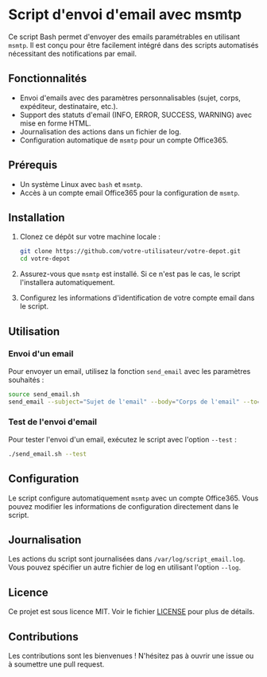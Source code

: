 # Script d'envoi d'email avec msmtp

Ce script Bash permet d'envoyer des emails paramétrables en utilisant `msmtp`. Il est conçu pour être facilement intégré dans des scripts automatisés nécessitant des notifications par email.

## Fonctionnalités

- Envoi d'emails avec des paramètres personnalisables (sujet, corps, expéditeur, destinataire, etc.).
- Support des statuts d'email (INFO, ERROR, SUCCESS, WARNING) avec mise en forme HTML.
- Journalisation des actions dans un fichier de log.
- Configuration automatique de `msmtp` pour un compte Office365.

## Prérequis

- Un système Linux avec `bash` et `msmtp`.
- Accès à un compte email Office365 pour la configuration de `msmtp`.

## Installation

1. Clonez ce dépôt sur votre machine locale :

    ```bash
    git clone https://github.com/votre-utilisateur/votre-depot.git
    cd votre-depot
    ```

2. Assurez-vous que `msmtp` est installé. Si ce n'est pas le cas, le script l'installera automatiquement.

3. Configurez les informations d'identification de votre compte email dans le script.

## Utilisation

### Envoi d'un email

Pour envoyer un email, utilisez la fonction `send_email` avec les paramètres souhaités :

```bash
source send_email.sh
send_email --subject="Sujet de l'email" --body="Corps de l'email" --to="destinataire@example.com"
```

### Test de l'envoi d'email

Pour tester l'envoi d'un email, exécutez le script avec l'option `--test` :

```bash
./send_email.sh --test
```

## Configuration

Le script configure automatiquement `msmtp` avec un compte Office365. Vous pouvez modifier les informations de configuration directement dans le script.

## Journalisation

Les actions du script sont journalisées dans `/var/log/script_email.log`. Vous pouvez spécifier un autre fichier de log en utilisant l'option `--log`.

## Licence

Ce projet est sous licence MIT. Voir le fichier [LICENSE](licence.txt) pour plus de détails.

## Contributions

Les contributions sont les bienvenues ! N'hésitez pas à ouvrir une issue ou à soumettre une pull request.
